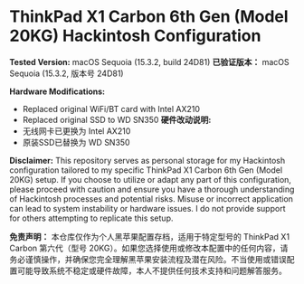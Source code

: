 # ThinkPad X1 Carbon 6th Gen (Model 20KG) Hackintosh Configuration

**Tested Version:** macOS Sequoia (15.3.2, build 24D81)
**已验证版本：** macOS Sequoia (15.3.2, 版本号 24D81)

**Hardware Modifications:**
- Replaced original WiFi/BT card with Intel AX210 
- Replaced original SSD to WD SN350
**硬件改动说明:**
- 无线网卡已更换为 Intel AX210
- 原装SSD已替换为 WD SN350

**Disclaimer:** This repository serves as personal storage for my Hackintosh configuration tailored to my specific ThinkPad X1 Carbon 6th Gen (Model 20KG) setup. If you choose to utilize or adapt any part of this configuration, please proceed with caution and ensure you have a thorough understanding of Hackintosh processes and potential risks. Misuse or incorrect application can lead to system instability or hardware issues. I do not provide support for others attempting to replicate this setup. 

**免责声明：** 本仓库仅作为个人黑苹果配置存档，适用于特定型号的 ThinkPad X1 Carbon 第六代（型号 20KG）。如果您选择使用或修改本配置中的任何内容，请务必谨慎操作，并确保您完全理解黑苹果安装流程及潜在风险。不当使用或错误配置可能导致系统不稳定或硬件故障，本人不提供任何技术支持和问题解答服务。